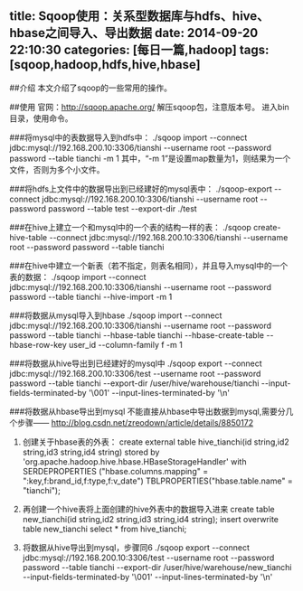 title: Sqoop使用：关系型数据库与hdfs、hive、hbase之间导入、导出数据
date: 2014-09-20 22:10:30
categories: [每日一篇,hadoop]
tags: [sqoop,hadoop,hdfs,hive,hbase]
---
##介绍
本文介绍了sqoop的一些常用的操作。

##使用
官网：http://sqoop.apache.org/
解压sqoop包，注意版本号。
进入bin目录，使用命令。


###将mysql中的表数据导入到hdfs中：
    ./sqoop import --connect jdbc:mysql://192.168.200.10:3306/tianshi --username root --password password --table tianchi -m 1
其中，“-m 1”是设置map数量为1，则结果为一个文件，否则为多个小文件。
<!--more-->
###将hdfs上文件中的数据导出到已经建好的mysql表中：
    ./sqoop-export --connect jdbc:mysql://192.168.200.10:3306/tianshi --username root --password password --table test --export-dir ./test

###在hive上建立一个和mysql中的一个表的结构一样的表：
    ./sqoop create-hive-table --connect jdbc:mysql://192.168.200.10:3306/tianshi --username root --password password --table tianchi

###在hive中建立一个新表（若不指定，则表名相同），并且导入mysql中的一个表的数据：
./sqoop import --connect jdbc:mysql://192.168.200.10:3306/tianshi --username root --password password --table tianchi --hive-import -m 1

###将数据从mysql导入到hbase
    ./sqoop import --connect jdbc:mysql://192.168.200.10:3306/tianshi --username root --password password --table tianchi --hbase-table tianchi --hbase-create-table --hbase-row-key user_id --column-family f -m 1

###将数据从hive导出到已经建好的mysql中
    ./sqoop export --connect jdbc:mysql://192.168.200.10:3306/test --username root --password password --table tianchi --export-dir /user/hive/warehouse/tianchi --input-fields-terminated-by '\001' --input-lines-terminated-by '\n'

###将数据从hbase导出到mysql
不能直接从hbase中导出数据到mysql,需要分几个步骤——
http://blog.csdn.net/zreodown/article/details/8850172
1. 创建关于hbase表的外表：
	create external table hive_tianchi(id string,id2 string,id3 string,id4 string) stored by 'org.apache.hadoop.hive.hbase.HBaseStorageHandler' with SERDEPROPERTIES ("hbase.columns.mapping" = ":key,f:brand_id,f:type,f:v_date") TBLPROPERTIES("hbase.table.name" = "tianchi");


2. 再创建一个hive表将上面创建的hive外表中的数据导入进来
	create table new_tianchi(id string,id2 string,id3 string,id4 string);
	insert overwrite table new_tianchi select * from hive_tianchi;

3. 将数据从hive导出到mysql，步骤同6
	./sqoop export --connect jdbc:mysql://192.168.200.10:3306/test --username root --password password --table tianchi --export-dir /user/hive/warehouse/new_tianchi  --input-fields-terminated-by '\001' --input-lines-terminated-by '\n'
